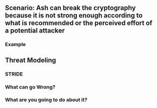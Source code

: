 ## Scenario: Ash can break the cryptography because it is not strong enough according to what is recommended or the perceived effort of a potential attacker

### Example

## Threat Modeling

### STRIDE

### What can go Wrong?

### What are you going to do about it?